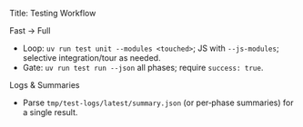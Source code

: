 Title: Testing Workflow

Fast → Full

- Loop: `uv run test unit --modules <touched>`; JS with `--js-modules`; selective integration/tour as needed.
- Gate: `uv run test run --json` all phases; require `success: true`.

Logs & Summaries

- Parse `tmp/test-logs/latest/summary.json` (or per‑phase summaries) for a single result.


